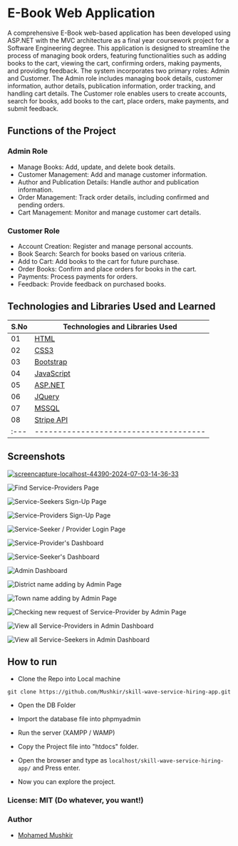 # E-Book Web Application

A comprehensive E-Book web-based application has been developed using ASP.NET with the MVC architecture as a final year coursework project for a Software Engineering degree. This application is designed to streamline the process of managing book orders, featuring functionalities such as adding books to the cart, viewing the cart, confirming orders, making payments, and providing feedback. The system incorporates two primary roles: Admin and Customer. The Admin role includes managing book details, customer information, author details, publication information, order tracking, and handling cart details. The Customer role enables users to create accounts, search for books, add books to the cart, place orders, make payments, and submit feedback.

## Functions of the Project

### Admin Role

- Manage Books: Add, update, and delete book details.
- Customer Management: Add and manage customer information.
- Author and Publication Details: Handle author and publication information.
- Order Management: Track order details, including confirmed and pending orders.
- Cart Management: Monitor and manage customer cart details.

### Customer Role
- Account Creation: Register and manage personal accounts.
- Book Search: Search for books based on various criteria.
- Add to Cart: Add books to the cart for future purchase.
- Order Books: Confirm and place orders for books in the cart.
- Payments: Process payments for orders.
- Feedback: Provide feedback on purchased books.

## Technologies and Libraries Used and Learned

| S.No | Technologies and Libraries Used                                                                   |
| :--- | ------------------------------------------------------------------------------------------------- |
| 01   | [HTML](https://www.w3schools.com/html/)                                                           |
| 02   | [CSS3](https://www.w3schools.com/css/)                                                            |
| 03   | [Bootstrap](https://getbootstrap.com/)                                                            |
| 04   | [JavaScript](https://www.youtube.com/watch?v=OuUqS8Po5ps&list=PL73Obo20O_7ihsIM5K-hHYPrcqkkdQcLa) |
| 05   | [ASP.NET]([https://www.youtube.com/playlist?list=PL6u82dzQtlfvfEgHdRvh4l2lqdVlQOa5x](https://www.tutorialsteacher.com/mvc))             |
| 06   | [JQuery](https://www.youtube.com/playlist?list=PL6u82dzQtlfvfEgHdRvh4l2lqdVlQOa5x)                |
| 07   | [MSSQL]([https://www.youtube.com/playlist?list=PL6u82dzQtlfvfEgHdRvh4l2lqdVlQOa5x](https://www.tutorialspoint.com/ms_sql_server/index.htm))                 |
| 08   | [Stripe API](https://stripe.com/docs/api)                                                         |
| :--- | -------------------------------------                                                             |

## Screenshots

<a href="https://ibb.co/gvzgkJR"><img src="https://i.ibb.co/8z68197/screencapture-localhost-44390-2024-07-03-14-36-33.png" alt="screencapture-localhost-44390-2024-07-03-14-36-33" border="0"></a>

![Find Service-Providers Page](./screenshots//2.png)

![Service-Seekers Sign-Up Page](./screenshots/3.png)

![Service-Providers Sign-Up Page](./screenshots/4.png)

![Service-Seeker / Provider Login Page](./screenshots/5.png)

![Service-Provider's Dashboard](./screenshots/6.png)

![Service-Seeker's Dashboard](./screenshots/7.png)

![Admin Dashboard](./screenshots/8.png)

![District name adding by Admin Page](./screenshots/9.png)

![Town name adding by Admin Page](./screenshots/10.png)

![Checking new request of Service-Provider by Admin Page](./screenshots/11.png)

![View all Service-Providers in Admin Dashboard](./screenshots/12.png)

![View all Service-Seekers in Admin Dashboard](./screenshots/13.png)

## How to run

- Clone the Repo into Local machine

```
git clone https://github.com/Mushkir/skill-wave-service-hiring-app.git
```

- Open the DB Folder

- Import the database file into phpmyadmin

- Run the server (XAMPP / WAMP)

- Copy the Project file into "htdocs" folder.

- Open the browser and type as `localhost/skill-wave-service-hiring-app/` and Press enter.

- Now you can explore the project.

### License: MIT (Do whatever, you want!)

### Author

- [Mohamed Mushkir](https://www.facebook.com/profile.php?id=100059556802890)
